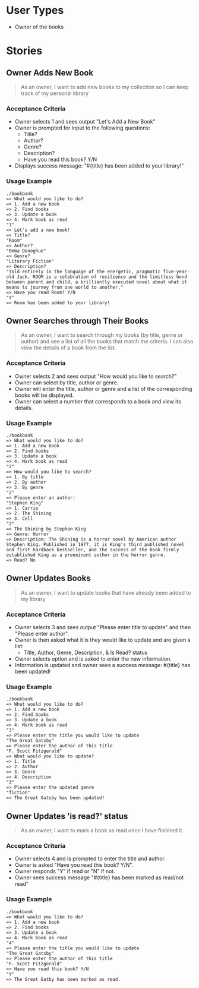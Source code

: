 # User Types

* Owner of the books

# Stories

## Owner Adds New Book

> As an owner, I want to add new books to my collection so I can
> keep track of my personal library

### Acceptance Criteria

* Owner selects 1 and sees output "Let's Add a New Book"
* Owner is prompted for input to the following questions:
  * Title?
  * Author?
  * Genre?
  * Description?
  * Have you read this book? Y/N
* Displays success message: "#{title} has been added to your library!"

### Usage Example

    ./bookbank
    => What would you like to do?
    => 1. Add a new book
    => 2. Find books
    => 3. Update a book
    => 4. Mark book as read
    "1"
    => Let's add a new book!
    => Title?
    "Room"
    => Author?
    "Emma Donoghue"
    => Genre?
    "Literary Fiction"
    => Description?
    "Told entirely in the language of the energetic, pragmatic five-year-old Jack, ROOM is a celebration of resilience and the limitless bond between parent and child, a brilliantly executed novel about what it means to journey from one world to another."
    => Have you read Room? Y/N
    "Y"
    => Room has been added to your library!

## Owner Searches through Their Books

> As an owner, I want to search through my books (by title, genre or author) and see a list of
> all the books that match the criteria. I can also view the details of a book from the list.

### Acceptance Criteria

* Owner selects 2 and sees output "How would you like to search?"
* Owner can select by title, author or genre.
* Owner will enter the title, author or genre and a list of the corresponding books
will be displayed.
* Owner can select a number that corresponds to a book and view its details.

### Usage Example

    ./bookbank
    => What would you like to do?
    => 1. Add a new book
    => 2. Find books
    => 3. Update a book
    => 4. Mark book as read
    "2"
    => How would you like to search?
    => 1. By title
    => 2. By author
    => 3. By genre
    "2"
    => Please enter an author:
    "Stephen King"
    => 1. Carrie
    => 2. The Shining
    => 3. Cell
    "2"
    => The Shining by Stephen King
    => Genre: Horror
    => Description: The Shining is a horror novel by American author Stephen King. Published in 1977, it is King's third published novel and first hardback bestseller, and the success of the book firmly established King as a preeminent author in the horror genre.
    => Read? No

## Owner Updates Books

> As an owner, I want to update books that have already been added to my library

### Acceptance Criteria

* Owner selects 3 and sees output "Please enter title to update" and then
"Please enter author".
* Owner is then asked what it is they would like to update and are given a list:
  * Title, Author, Genre, Description, & Is Read? status
* Owner selects option and is asked to enter the new information.
* Information is updated and owner sees a success message: #{title} has been updated!

### Usage Example

    ./bookbank
    => What would you like to do?
    => 1. Add a new book
    => 2. Find books
    => 3. Update a book
    => 4. Mark book as read
    "3"
    => Please enter the title you would like to update
    "The Great Gatsby"
    => Please enter the author of this title
    "F. Scott Fitzgerald"
    => What would you like to update?
    => 1. Title
    => 2. Author
    => 3. Genre
    => 4. Description
    "3"
    => Please enter the updated genre
    "fiction"
    => The Great Gatsby has been updated!

## Owner Updates 'is read?' status

> As an owner, I want to mark a book as read once I have finished it.

### Acceptance Criteria

* Owner selects 4 and is prompted to enter the title and author.
* Owner is asked "Have you read this book? Y/N".
* Owner responds "Y" if read or "N" if not.
* Owner sees success message "#{title} has been marked as read/not read"

### Usage Example

    ./bookbank
    => What would you like to do?
    => 1. Add a new book
    => 2. Find books
    => 3. Update a book
    => 4. Mark book as read
    "4"
    => Please enter the title you would like to update
    "The Great Gatsby"
    => Please enter the author of this title
    "F. Scott Fitzgerald"
    => Have you read this book? Y/N
    "Y"
    => The Great Gatby has been marked as read.

